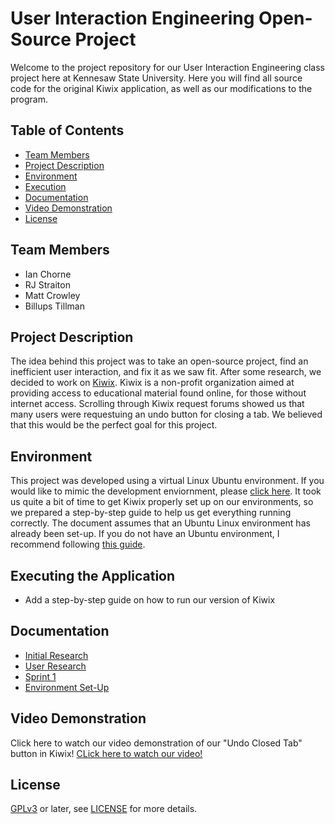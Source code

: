 # User Interaction Engineering Open-Source Project
Welcome to the project repository for our User Interaction Engineering class project here at Kennesaw State University. Here you will find all
source code for the original Kiwix application, as well as our modifications to the program.

## Table of Contents
- [Team Members](#team-members)
- [Project Description](#project-description)
- [Environment](#environment)
- [Execution](#executing-the-application)
- [Documentation](#documentation)
- [Video Demonstration](#video-demonstration)
- [License](#license)

## Team Members 
- Ian Chorne
- RJ Straiton
- Matt Crowley
- Billups Tillman

## Project Description
The idea behind this project was to take an open-source project, find an inefficient user interaction, and fix it as we saw fit. After some research, we decided to work on 
[Kiwix](https://kiwix.org/en/). Kiwix is a non-profit organization aimed at providing access to educational material found online, for those
without internet access. Scrolling through Kiwix request forums showed us that many users were requestuing an undo button for closing a tab. We believed that this would be 
the perfect goal for this project.

## Environment
This project was developed using a virtual Linux Ubuntu environment. If you would like to mimic the development enviornment, please [click here](./Documents/EnvironmentSetUp.pdf).
It took us quite a bit of time to get Kiwix properly set up on our environments, so we prepared a step-by-step guide to help us get everything running correctly. The document assumes
that an Ubuntu Linux environment has already been set-up. If you do not have an Ubuntu environment, I recommend following [this guide](https://youtu.be/t_-hLP1eI4k?si=UYdrz05c6M_aJFrk).

## Executing the Application
- Add a step-by-step guide on how to run our version of Kiwix

## Documentation
- [Initial Research](./Documents/InitialResearch.pdf)
- [User Research](./Documents/UserResearch.pdf)
- [Sprint 1](./Documents/Sprint1.pdf)
- [Environment Set-Up](./Documents/EnvironmentSetUp.pdf)

## Video Demonstration
Click here to watch our video demonstration of our "Undo Closed Tab" button in Kiwix!
[CLick here to watch our video!](https://youtu.be/9T7qs7HoDig)

License
-------

[GPLv3](https://www.gnu.org/licenses/gpl-3.0) or later, see
[LICENSE](LICENSE) for more details.
